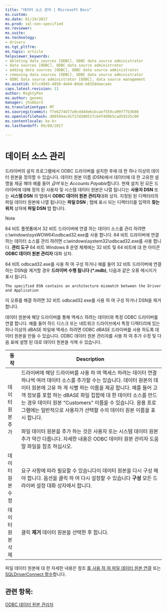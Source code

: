 ```yaml
---
title: "데이터 소스 관리 | Microsoft Docs"
ms.custom: 
ms.date: 01/19/2017
ms.prod: sql-non-specified
ms.reviewer: 
ms.suite: 
ms.technology:
- drivers
ms.tgt_pltfrm: 
ms.topic: article
helpviewer_keywords:
- deleting data sources [ODBC], ODBC data source administrator
- data sources [ODBC], ODBC data source administrator
- adding data sources [ODBC], ODBC data source administrator
- removing data sources [ODBC], ODBC data source administrator
- ODBC data source administrator [ODBC], data source management
ms.assetid: 67cc4945-4850-4eb4-8da6-b835ddaeca4c
caps.latest.revision: 11
author: MightyPen
ms.author: genemi
manager: jhubbard
ms.translationtype: MT
ms.sourcegitcommit: f7e6274d77a9cdd4de6cbcaef559ca99f77b3608
ms.openlocfilehash: d80594ac41f27d28051fc64f489b5cad59335c00
ms.contentlocale: ko-kr
ms.lasthandoff: 09/09/2017

---
```

# <a name="managing-data-sources"></a>데이터 소스 관리
드라이버의 설치 프로그램에서 ODBC 드라이버를 설치한 후에 대 한 하나 이상의 데이터 원본을 정의할 수 있습니다. 데이터 원본 이름 (DSN)에서 데이터에 대 한 고유한 설명을 제공 해야 예를 들어 *급여* 또는 *Accounts Payable*합니다. 현재 설치 된 모든 드라이버에 대해 정의 된 사용자 및 시스템 데이터 원본은 나열 됩니다는 **사용자 DSN** 또는 **시스템 DSN** 의 탭에서 **ODBC 데이터 원본 관리자**대화 상자. 지정된 된 디렉터리의 파일 데이터 원본에 나열 됩니다는 **파일 DSN** ; 탭에 표시 되는 디렉터리를 입력의 **찾는 위치** 상자에 **파일 DSN** 탭 합니다.  
  
> [!NOTE]  
>  64 비트 플랫폼에서 32 비트 드라이버에 연결 하는 데이터 소스를 관리 하려면 c:\windows\sysWOW64\odbcad32.exe를 사용 합니다. 64 비트 드라이버에 연결 하는 데이터 소스를 관리 하려면 c:\windows\system32\odbcad32.exe를 사용 합니다. **관리 도구** 64 비트 Windows 8 운영 체제에는 32 비트 및 64 비트에 대 한 아이콘 **ODBC 데이터 원본 관리자** 대화 상자.  
  
 64 비트 odbcad32.exe를 사용 하 여 구성 하거나 예를 들어 32 비트 드라이버에 연결 하는 DSN을 제거할 경우 **드라이버 수행 됩니다 (\*.mdb)**, 다음과 같은 오류 메시지가 표시 됩니다.  
  
```  
The specified DSN contains an architecture mismatch between the Driver and Application  
```  
  
 이 오류를 해결 하려면 32 비트 odbcad32.exe를 사용 하 여 구성 하거나 DSN을 제거 합니다.  
  
 데이터 원본에 해당 드라이버를 통해 액세스 하려는 데이터와 특정 ODBC 드라이버를 연결 합니다. 예를 들어 하드 디스크 또는 네트워크 드라이브에서 특정 디렉터리에 있는 하나 이상의 dBASE 파일에 액세스 하려면 ODBC dBASE 드라이버를 사용 하도록 데이터 원본을 만들 수 있습니다. ODBC 데이터 원본 관리자를 사용 하 여 추가 수정 및 다음 표에 설명 된 대로 데이터 원본을 삭제 수 있습니다.  
  
|동작|Description|  
|------------|-----------------|  
|데이터 원본 추가|드라이버에 해당 드라이버를 사용 하 여 액세스 하려는 데이터 연결 하나씩 여러 데이터 소스를 추가할 수는 있습니다. 데이터 원본의 데이터 원본에 고유 하 게 식별 하는 이름을 제공 합니다. 예를 들어 고객 정보를 포함 하는 dBASE 파일 집합에 대 한 데이터 소스를 만드는 경우 데이터 원본 "Customers" 이름을 수 있습니다. 응용 프로그램에는 일반적으로 사용자가 선택할 수의 데이터 원본 이름을 표시 합니다.<br /><br /> 파일 데이터 원본을 추가 하는 것은 사용자 또는 시스템 데이터 원본 추가 약간 다릅니다. 자세한 내용은 ODBC 데이터 원본 관리자 도움말 파일을 참조 하십시오.|  
|데이터 원본 수정|요구 사항에 따라 필요할 수 있습니다이 데이터 원본을 다시 구성 해야 합니다. 옵션을 클릭 하 여 다시 설정할 수 있습니다 **구성** 모든 드라이버 설정 대화 상자에서 합니다.|  
|데이터 원본 삭제|클릭 **제거** 데이터 원본을 선택한 후 합니다.|  
  
 파일 데이터 원본에 대 한 자세한 내용은 참조 [를 사용 하 여 파일 데이터 원본 연결](../../odbc/reference/develop-app/connecting-using-file-data-sources.md) 또는 [SQLDriverConnect 함수](../../odbc/reference/syntax/sqldriverconnect-function.md)합니다.  
  
## <a name="see-also"></a>관련 항목:  
 [ODBC 데이터 원본 관리자](../../odbc/admin/odbc-data-source-administrator.md)
